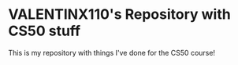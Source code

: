 # VALENTINX110's Repository with CS50 stuff
This is my repository with things I've done for the CS50 course!
